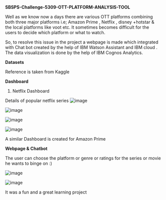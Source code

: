  **SBSPS-Challenge-5309-OTT-PLATFORM-ANALYSIS-TOOL**

Well as we know now a days there are various OTT platforms  combining both three major platforms i.e; Amazon Prime , Netflix , disney +hotstar & the local platforms like voot etc. It sometimes becomes difficult for the users to decide which platform or what to watch.

So, to resolve this issue in the project a webpage is made which integrated with Chat bot created by the help of IBM Watson Assistant and IBM cloud . The data visualization is done by the help of IBM Cognos Analytics.

**Datasets**

Reference is taken from Kaggle

**Dashboard**

1. Netflix Dashboard

Details of popular netflix series
![image](https://user-images.githubusercontent.com/52119663/130870942-4af57605-17fc-400d-87c7-e23ba44742c4.png)

![image](https://user-images.githubusercontent.com/52119663/130871111-5cbe2fb4-0abe-416b-8857-8bbdd5579bc2.png)


![image](https://user-images.githubusercontent.com/52119663/130871197-dbf47f1c-4c7a-4869-bc68-3cf36a4e713d.png)


![image](https://user-images.githubusercontent.com/52119663/130871306-134b227d-c1bc-46cb-92ee-35ceb85d738f.png)


A similar Dashboard is created for Amazon Prime

**Webpage & Chatbot**

The user can choose the platform or genre or ratings for the series or movie he wants to binge on :)


![image](https://user-images.githubusercontent.com/52119663/130871645-af2085ce-9d36-4a99-890d-3b9a67e5f2e8.png)


![image](https://user-images.githubusercontent.com/52119663/130871856-0c0def74-4c2b-424b-ba8e-78cf10b2b045.png)

It was a fun and a great learning project

